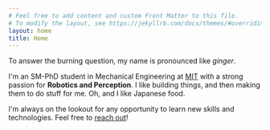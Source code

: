 ```yaml
---
# Feel free to add content and custom Front Matter to this file.
# To modify the layout, see https://jekyllrb.com/docs/themes/#overriding-theme-defaults
layout: home
title: Home
---
```


To answer the burning question, my name is pronounced like *ginger*.
      
I'm an SM-PhD student in Mechanical Engineering at [MIT](https://web.mit.edu) with a strong passion for **Robotics and Perception**. I like building things, and then making them to do stuff for me. Oh, and I like Japanese food.
      
I'm always on the lookout for any opportunity to learn new skills and technologies. Feel free to [reach out](#footer)!